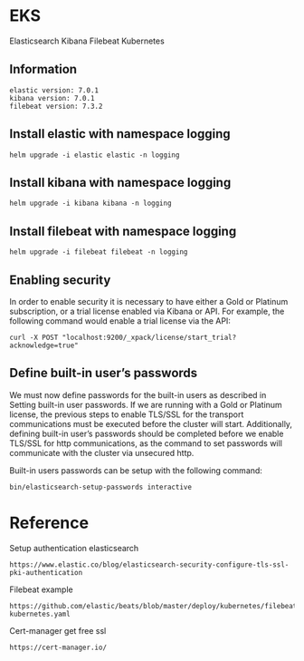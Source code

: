 # EKS
Elasticsearch Kibana Filebeat Kubernetes

## Information
```
elastic version: 7.0.1
kibana version: 7.0.1
filebeat version: 7.3.2
```

## Install elastic with namespace logging
```
helm upgrade -i elastic elastic -n logging 
```
## Install kibana with namespace logging
```
helm upgrade -i kibana kibana -n logging 
```
## Install filebeat with namespace logging
```
helm upgrade -i filebeat filebeat -n logging 
```

## Enabling security
In order to enable security it is necessary to have either a Gold or Platinum subscription, or a trial license enabled via Kibana or API. For example, the following command would enable a trial license via the API:
```
curl -X POST "localhost:9200/_xpack/license/start_trial?acknowledge=true"
```

## Define built-in user’s passwords
We must now define passwords for the built-in users as described in Setting built-in user passwords. If we are running with a Gold or Platinum license, the previous steps to enable TLS/SSL for the transport communications must be executed before the cluster will start. Additionally, defining built-in user’s passwords should be completed before we enable TLS/SSL for http communications, as the command to set passwords will communicate with the cluster via unsecured http.

Built-in users passwords can be setup with the following command:


```
bin/elasticsearch-setup-passwords interactive
```

# Reference
Setup authentication elasticsearch
```
https://www.elastic.co/blog/elasticsearch-security-configure-tls-ssl-pki-authentication
```
Filebeat example
```
https://github.com/elastic/beats/blob/master/deploy/kubernetes/filebeat-kubernetes.yaml
```
Cert-manager get free ssl
```
https://cert-manager.io/
```

